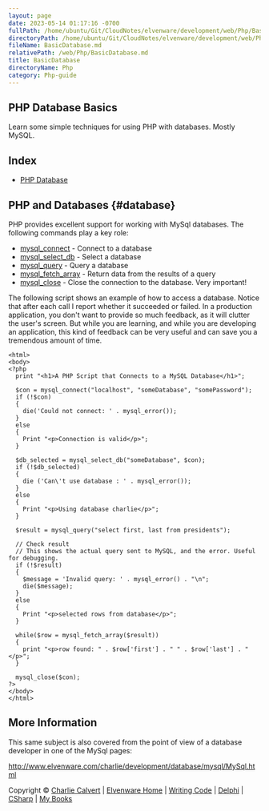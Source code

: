 ```yaml
---
layout: page
date: 2023-05-14 01:17:16 -0700
fullPath: /home/ubuntu/Git/CloudNotes/elvenware/development/web/Php/BasicDatabase.md
directoryPath: /home/ubuntu/Git/CloudNotes/elvenware/development/web/Php
fileName: BasicDatabase.md
relativePath: /web/Php/BasicDatabase.md
title: BasicDatabase
directoryName: Php
category: Php-guide
---
```


<div id="container">

## PHP Database Basics


Learn some simple techniques for using PHP with databases. Mostly MySQL.

## Index

-   [PHP Database](#database)

PHP and Databases {#database}
-----------------

PHP provides excellent support for working with MySql databases. The
following commands play a key role:

-   [mysql\_connect](http://php.net/manual/en/function.mysql-connect.php) -
    Connect to a database
-   [mysql\_select\_db](http://www.php.net/manual/en/function.mysql-select-db.php) -
    Select a database
-   [mysql\_query](http://www.php.net/manual/en/function.mysql-query.php) -
    Query a database
-   [mysql\_fetch\_array](http://www.php.net/manual/en/function.mysql-fetch-array.php) -
    Return data from the results of a query
-   [mysql\_close](http://www.php.net/manual/en/function.mysql-close.php) -
    Close the connection to the database. Very important!

The following script shows an example of how to access a database.
Notice that after each call I report whether it succeeded or failed. In
a production application, you don't want to provide so much feedback, as
it will clutter the user's screen. But while you are learning, and while
you are developing an application, this kind of feedback can be very
useful and can save you a tremendous amount of time.

``` {.code}
<html>
<body>
<?php
  print "<h1>A PHP Script that Connects to a MySQL Database</h1>";

  $con = mysql_connect("localhost", "someDatabase", "somePassword");
  if (!$con)
  {
    die('Could not connect: ' . mysql_error());
  }
  else
  {
    Print "<p>Connection is valid</p>";
  }

  $db_selected = mysql_select_db("someDatabase", $con);
  if (!$db_selected)
  {
    die ('Can\'t use database : ' . mysql_error());
  }
  else
  {
    Print "<p>Using database charlie</p>";
  }

  $result = mysql_query("select first, last from presidents");

  // Check result
  // This shows the actual query sent to MySQL, and the error. Useful for debugging.
  if (!$result)
  {
    $message = 'Invalid query: ' . mysql_error() . "\n";
    die($message);
  }
  else
  {
    Print "<p>selected rows from database</p>";
  }

  while($row = mysql_fetch_array($result))
  {
    print "<p>row found: " . $row['first'] . " " . $row['last'] . "</p>";
  }

  mysql_close($con);
?>
</body>
</html>
```

More Information
----------------

This same subject is also covered from the point of view of a database
developer in one of the MySql pages:

<http://www.elvenware.com/charlie/development/database/mysql/MySql.html>

Copyright © [Charlie Calvert](../../../index.html) | [Elvenware
Home](../../../index.html) | [Writing Code](../../index.html) |
[Delphi](../../delphi/index.html) | [CSharp](../../csharp/index.html) |
[My Books](../../../books/index.html)

</div>
